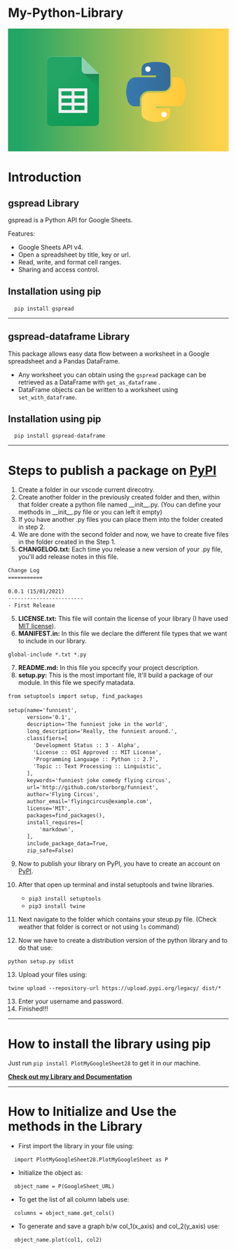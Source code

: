 # My-Python-Library

![](Images/GSheet_Python.png)

# Introduction


## gspread Library
gspread is a Python API for Google Sheets.

Features:

- Google Sheets API v4.
- Open a spreadsheet by title, key or url.
- Read, write, and format cell ranges.
- Sharing and access control.

## Installation using pip
```
  pip install gspread
```

----------------------------------------

## gspread-dataframe Library
This package allows easy data flow between a worksheet in a Google spreadsheet and a Pandas DataFrame.<br/>

- Any worksheet you can obtain using the ```gspread``` package can be retrieved as a DataFrame with ```get_as_dataframe``` .
- DataFrame objects can be written to a worksheet using ```set_with_dataframe```.

## Installation using pip
```
  pip install gspread-dataframe
```

----------------------------------------


# Steps to publish a package on [PyPI](https://pypi.org/)

1.  Create a folder in our vscode current direcotry.
2.  Create another folder in the previously created folder and then, within that folder create a python file named \_\_init\_\_.py. 
    (You can define your methods in \_\_init\_\_.py file or you can left it empty)
3.  If you have another .py files you can place them into the folder created in step 2.
4.  We are done with the second folder and now, we have to create five files in the folder created in the Step 1.
5.  **CHANGELOG.txt:** Each time you release a new version of your .py file, you'll add release notes in this file.
```
Change Log
===========

0.0.1 (15/01/2021)
------------------------
- First Release
```
5.  **LICENSE.txt:** This file will contain the license of your library (I have used [MIT license](https://opensource.org/licenses/MIT)).
6.  **MANIFEST.in:** In this file we declare the different file types that we want to include in our library.
```
global-include *.txt *.py
```
7.  **README.md:** In this file you spcecify your project description.
8.  **setup.py:** This is the most important file, It'll build a package of our module. In this file we specify matadata.
```
from setuptools import setup, find_packages

setup(name='funniest',
      version='0.1',
      description='The funniest joke in the world',
      long_description='Really, the funniest around.',
      classifiers=[
        'Development Status :: 3 - Alpha',
        'License :: OSI Approved :: MIT License',
        'Programming Language :: Python :: 2.7',
        'Topic :: Text Processing :: Linguistic',
      ],
      keywords='funniest joke comedy flying circus',
      url='http://github.com/storborg/funniest',
      author='Flying Circus',
      author_email='flyingcircus@example.com',
      license='MIT',
      packages=find_packages(),
      install_requires=[
          'markdown',
      ],
      include_package_data=True,
      zip_safe=False)
```
9.  Now to publish your library on PyPI, you have to create an account on [PyPI](https://pypi.org/).
10. After that open up terminal and instal setuptools and twine libraries.
    - ```pip3 install setuptools```
    - ```pip3 install twine```

11. Next navigate to the folder which contains your steup.py file. (Check weather that folder is correct or not using ```ls``` command)
12. Now we have to create a distribution version of the python library and to do that use:
```
python setup.py sdist
```
13. Upload your files using:
```
twine upload --repository-url https://upload.pypi.org/legacy/ dist/*
```   
13. Enter your username and password.
14. Finished!!!

--------------------------------------
# How to install the library using pip

Just run ```pip install PlotMyGoogleSheet28``` to get it in our machine.

**[Check out my Library and Documentation](https://pypi.org/project/PlotMyGoogleSheet28/)**

--------------------------------------
# How to Initialize and Use the methods in the Library

- First import the library in your file using:
```
  import PlotMyGoogleSheet28.PlotMyGoogleSheet as P
```

- Initialize the object as:
```
  object_name = P(GoogleSheet_URL)
```

- To get the list of all column labels use:
```
  columns = object_name.get_cols()
```

- To generate and save a graph b/w col_1(x_axis) and col_2(y_axis) use:
```
  object_name.plot(col1, col2)
```
